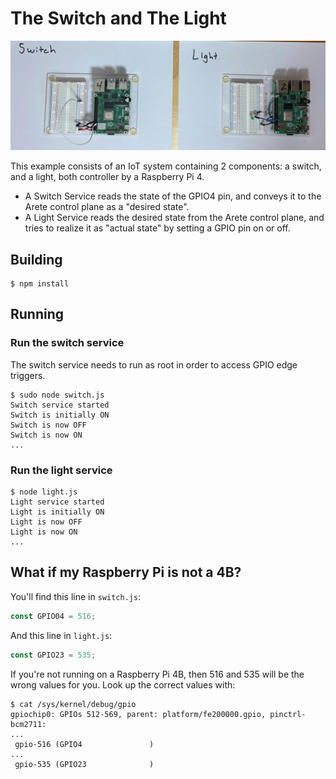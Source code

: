# The Switch and The Light

![PCB's](readme_intro.png)

This example consists of an IoT system containing 2 components: a switch, and a light, both controller by a Raspberry
Pi 4.

* A Switch Service reads the state of the GPIO4 pin, and conveys it to the Arete control plane as a "desired state".
* A Light Service reads the desired state from the Arete control plane, and tries to realize it as "actual state"
  by setting a GPIO pin on or off.

## Building

```shell
$ npm install
```

## Running

### Run the switch service

The switch service needs to run as root in order to access GPIO edge triggers.

```shell
$ sudo node switch.js 
Switch service started
Switch is initially ON
Switch is now OFF
Switch is now ON
...
```

### Run the light service

```shell
$ node light.js 
Light service started
Light is initially ON
Light is now OFF
Light is now ON
...
```

## What if my Raspberry Pi is not a 4B?

You'll find this line in `switch.js`:

```javascript
const GPIO04 = 516;
```

And this line in `light.js`:

```javascript
const GPIO23 = 535;
```

If you're not running on a Raspberry Pi 4B, then 516 and 535 will be the wrong values for you. Look up the correct
values with:

```shell
$ cat /sys/kernel/debug/gpio
gpiochip0: GPIOs 512-569, parent: platform/fe200000.gpio, pinctrl-bcm2711:
...
 gpio-516 (GPIO4               )
...
 gpio-535 (GPIO23              )
```
